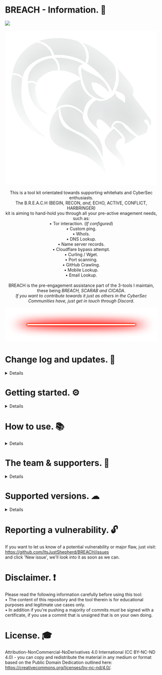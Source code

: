 # BREACH - Information. 🐏<br>
<body>
    <a href="https://www.codacy.com/gh/ItsJustShepherd/BREACH/dashboard?utm_source=github.com&amp;utm_medium=referral&amp;utm_content=ItsJustShepherd/BREACH&amp;utm_campaign=Badge_Grade"><img src="https://app.codacy.com/project/badge/Grade/a7915b01a5a3479f8bc6c014f3f54980"/></a>
<head>
  <p align="center">
    <img src="https://github.com/ItsJustShepherd/BREACH/blob/gh-pages/Gallery/CapricornAlt.png?raw=true" width="500" height="508" /></p>
</head>

   <p align="center">
This is a tool kit orientated towards supporting whitehats and CyberSec enthusiasts.<br>
  The B.R.E.A.C.H (BEGIN, RECON, <i>and</i>, ECHO, ACTIVE, CONFLICT, HARBRINGER)<br>kit is aiming to hand-hold you through all your pre-active enagement needs, such as:<br>
• Tor interaction. (<i>If configured</i>) <br>
• Custom ping. <br>
• WhoIs. <br>
• DNS Lookup. <br>
• Name server records. <br>
• Cloudflare bypass attempt. <br>
• Curling / Wget. <br>
• Port scanning. <br>
• GitHub Crawling. <br>
• Mobile Lookup. <br>
• Email Lookup. <br>
<br>
BREACH is the pre-engagement assistance part of the 3-tools I maintain, these being <i>BREACH, SCARAB and CICADA</i>.<br>
<i>If you want to contribute towards it just as others in the CyberSec Communities have, just get in touch through Discord.</i>

<body>
  <p align="center">
  <img src="https://github.com/ItsJustShepherd/BREACH/blob/gh-pages/Gallery/neon-line-red.png?raw=true" width="850" height="112" /></p>
</body>


# Change log and updates. 📰<br>
<details>
<a href="https://itsjustshepherd.github.io/BREACH">https://itsjustshepherd.github.io/BREACH</a><br>
</details>

# Getting started. ⚙ <br>
<details>
BREACH itself is a rudementary OsInt supporting tool, you cna set it up with the following steps below<br>
<br>
**Setup | Linux & WSL.**<br>
•  <code>git clone https://github.com/ItsJustShepherd/BREACH.git</code><br>
•  <code>cd ./BREACH</code><br>
•  <code>pip install -r ./requirements.txt</code><br>
•  <code>python3 ./breach.py -help</code><br>
<br>
**Additional configuration.**<br>
• Nothing to report. <br>
<br>
</details>

# How to use. 📚<br>
<details>
• Wiki coming soon.
<br>
</details>

# The team & supporters. 👥<br>
<details>
Shepherd | Lead & Developer                            | https://github.com/ItsJustShepherd <br>
The SSG | Societal Security Guild Discord              | https://discord.com/invite/jpHrWjWeWS <br>
Contributors.md                                        | <code>cat ./contributors.md</code><br>
</details>

# Supported versions. ☁<br>
<details>
Below you'll find advice for which versions we're still able to provide support for! <br>

| Version | Supported          |
| ------- | ------------------ |
| x.2.2   | :white_check_mark: |
| x.2.x   | :white_check_mark: |
| x.1.x   |         :x:        |
</details>

# Reporting a vulnerability. 🔓<br>
If you want to let us know of a potential vulnerability or major flaw, just visit: <a href="https://github.com/ItsJustShepherd/BREACH/issues">https://github.com/ItsJustShepherd/BREACH/issues</a></i><br>
and click 'New issue', we'll look into it as soon as we can.<br>

# Disclaimer. ❗<br>
Please read the following information carefully before using this tool:<br>
• The content of this repository and the tool therein is for educational purposes and legitimate use cases only.<br>
• In addition if you're pushing a majority of commits <i>must</i> be signed with a certificate, if you use a commit that is unsigned that is on your own doing.<br>

# License. 🎓<br>
Attribution-NonCommercial-NoDerivatives 4.0 International (CC BY-NC-ND 4.0) - you can copy and redistribute the material in any medium or format based on the Public Domain Dedication outlined here: https://creativecommons.org/licenses/by-nc-nd/4.0/.
